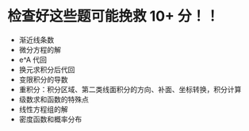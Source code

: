 # 检查好这些题可能挽救 10+ 分！！

- 渐近线条数
- 微分方程的解
- e^A 代回
- 换元求积分后代回
- 变限积分的导数
- 重积分：积分区域、第二类线面积分的方向、补面、坐标转换，积分计算
- 级数求和函数的特殊点
- 线性方程组的解
- 密度函数和概率分布

